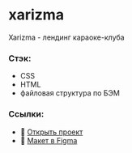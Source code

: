 # xarizma
Xarizma - лендинг караоке-клуба

### Стэк:
* CSS
* HTML
* файловая структура по БЭМ

### Ссылки:
* :mag_right: [Открыть проект](https://gutmalina.github.io/xarizma/)
* :pushpin:   [Макет в Figma](https://www.figma.com/file/vEhY4P8R4O73k4Nrx5WnTg/Караоке-клуб-%2B?node-id=0%3A1)

